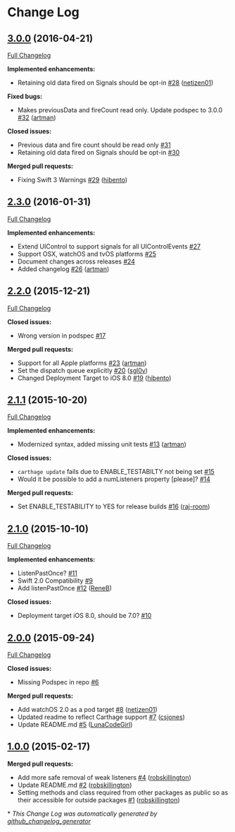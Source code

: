 # Change Log

## [3.0.0](https://github.com/artman/signals/tree/3.0.0) (2016-04-21)
[Full Changelog](https://github.com/artman/signals/compare/2.3.0...3.0.0)

**Implemented enhancements:**

- Retaining old data fired on Signals should be opt-in [\#28](https://github.com/artman/Signals/pull/28) ([netizen01](https://github.com/netizen01))

**Fixed bugs:**

- Makes previousData and fireCount read only. Update podspec to 3.0.0 [\#32](https://github.com/artman/Signals/pull/32) ([artman](https://github.com/artman))

**Closed issues:**

- Previous data and fire count should be read only [\#31](https://github.com/artman/Signals/issues/31)
- Retaining old data fired on Signals should be opt-in [\#30](https://github.com/artman/Signals/issues/30)

**Merged pull requests:**

- Fixing Swift 3 Warnings [\#29](https://github.com/artman/Signals/pull/29) ([hibento](https://github.com/hibento))

## [2.3.0](https://github.com/artman/signals/tree/2.3.0) (2016-01-31)
[Full Changelog](https://github.com/artman/signals/compare/2.2.0...2.3.0)

**Implemented enhancements:**

- Extend UIControl to support signals for all UIControlEvents [\#27](https://github.com/artman/Signals/issues/27)
- Support OSX, watchOS and tvOS platforms [\#25](https://github.com/artman/Signals/issues/25)
- Document changes across releases [\#24](https://github.com/artman/Signals/issues/24)
- Added changelog [\#26](https://github.com/artman/Signals/pull/26) ([artman](https://github.com/artman))

## [2.2.0](https://github.com/artman/signals/tree/2.2.0) (2015-12-21)
[Full Changelog](https://github.com/artman/signals/compare/2.1.1...2.2.0)

**Closed issues:**

- Wrong version in podspec [\#17](https://github.com/artman/Signals/issues/17)

**Merged pull requests:**

- Support for all Apple platforms [\#23](https://github.com/artman/Signals/pull/23) ([artman](https://github.com/artman))
- Set the dispatch queue explicitly [\#20](https://github.com/artman/Signals/pull/20) ([sgl0v](https://github.com/sgl0v))
- Changed Deployment Target to iOS 8.0 [\#19](https://github.com/artman/Signals/pull/19) ([hibento](https://github.com/hibento))

## [2.1.1](https://github.com/artman/signals/tree/2.1.1) (2015-10-20)
[Full Changelog](https://github.com/artman/signals/compare/2.1.0...2.1.1)

**Implemented enhancements:**

- Modernized syntax, added missing unit tests [\#13](https://github.com/artman/Signals/pull/13) ([artman](https://github.com/artman))

**Closed issues:**

- `carthage update` fails due to ENABLE\_TESTABILTY not being set [\#15](https://github.com/artman/Signals/issues/15)
- Would it be possible to add a numListeners property \[please\]? [\#14](https://github.com/artman/Signals/issues/14)

**Merged pull requests:**

- Set ENABLE\_TESTABILITY to YES for release builds [\#16](https://github.com/artman/Signals/pull/16) ([raj-room](https://github.com/raj-room))

## [2.1.0](https://github.com/artman/signals/tree/2.1.0) (2015-10-10)
[Full Changelog](https://github.com/artman/signals/compare/2.0.0...2.1.0)

**Implemented enhancements:**

- ListenPastOnce? [\#11](https://github.com/artman/Signals/issues/11)
- Swift 2.0 Compatibility [\#9](https://github.com/artman/Signals/issues/9)
- Add listenPastOnce [\#12](https://github.com/artman/Signals/pull/12) ([ReneB](https://github.com/ReneB))

**Closed issues:**

- Deployment target iOS 8.0, should be 7.0? [\#10](https://github.com/artman/Signals/issues/10)

## [2.0.0](https://github.com/artman/signals/tree/2.0.0) (2015-09-24)
[Full Changelog](https://github.com/artman/signals/compare/1.0.0...2.0.0)

**Closed issues:**

- Missing Podspec in repo [\#6](https://github.com/artman/Signals/issues/6)

**Merged pull requests:**

- Add watchOS 2.0 as a pod target [\#8](https://github.com/artman/Signals/pull/8) ([netizen01](https://github.com/netizen01))
- Updated readme to reflect Carthage support [\#7](https://github.com/artman/Signals/pull/7) ([csjones](https://github.com/csjones))
- Update README.md [\#5](https://github.com/artman/Signals/pull/5) ([LunaCodeGirl](https://github.com/LunaCodeGirl))

## [1.0.0](https://github.com/artman/signals/tree/1.0.0) (2015-02-17)
**Merged pull requests:**

- Add more safe removal of weak listeners [\#4](https://github.com/artman/Signals/pull/4) ([robskillington](https://github.com/robskillington))
- Update README.md [\#2](https://github.com/artman/Signals/pull/2) ([robskillington](https://github.com/robskillington))
- Setting methods and class required from other packages as public so as their accessible for outside packages [\#1](https://github.com/artman/Signals/pull/1) ([robskillington](https://github.com/robskillington))



\* *This Change Log was automatically generated by [github_changelog_generator](https://github.com/skywinder/Github-Changelog-Generator)*